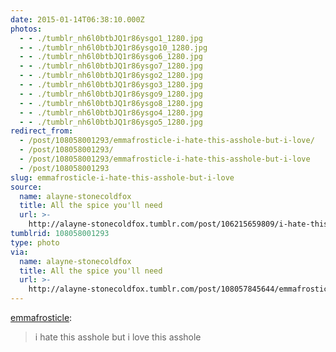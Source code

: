 ```yaml
---
date: 2015-01-14T06:38:10.000Z
photos:
  - - ./tumblr_nh6l0btbJQ1r86ysgo1_1280.jpg
  - - ./tumblr_nh6l0btbJQ1r86ysgo10_1280.jpg
  - - ./tumblr_nh6l0btbJQ1r86ysgo6_1280.jpg
  - - ./tumblr_nh6l0btbJQ1r86ysgo7_1280.jpg
  - - ./tumblr_nh6l0btbJQ1r86ysgo2_1280.jpg
  - - ./tumblr_nh6l0btbJQ1r86ysgo3_1280.jpg
  - - ./tumblr_nh6l0btbJQ1r86ysgo9_1280.jpg
  - - ./tumblr_nh6l0btbJQ1r86ysgo8_1280.jpg
  - - ./tumblr_nh6l0btbJQ1r86ysgo4_1280.jpg
  - - ./tumblr_nh6l0btbJQ1r86ysgo5_1280.jpg
redirect_from:
  - /post/108058001293/emmafrosticle-i-hate-this-asshole-but-i-love/
  - /post/108058001293/
  - /post/108058001293/emmafrosticle-i-hate-this-asshole-but-i-love
  - /post/108058001293
slug: emmafrosticle-i-hate-this-asshole-but-i-love
source:
  name: alayne-stonecoldfox
  title: All the spice you'll need
  url: >-
    http://alayne-stonecoldfox.tumblr.com/post/106215659809/i-hate-this-asshole-but-i-love-this-asshole
tumblrid: 108058001293
type: photo
via:
  name: alayne-stonecoldfox
  title: All the spice you'll need
  url: >-
    http://alayne-stonecoldfox.tumblr.com/post/108057845644/emmafrosticle-i-hate-this-asshole-but-i-love
---
```

<p><a class="tumblr_blog" href="http://emmafrosticle.tumblr.com/post/106215659809/i-hate-this-asshole-but-i-love-this-asshole">emmafrosticle</a>:</p>

<blockquote>
<p>i hate this asshole but i love this asshole</p>
</blockquote>
